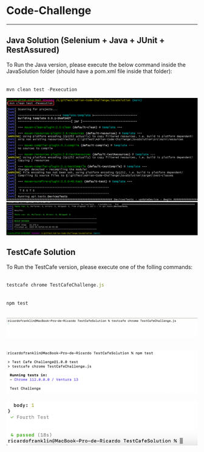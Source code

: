 # Code-Challenge

---

## Java Solution (Selenium + Java + JUnit + RestAssured)

To Run the Java version, please execute the below command inside the JavaSolution folder (should have a pom.xml file inside that folder):

``` js

mvn clean test -Pexecution

```

![Java Begin](rJNji9iddL.png)
![Java End](mintty_ZmRATxWuTt.png)


## TestCafe Solution

To Run the TestCafe version, please execute one of the folling commands:

``` js

testcafe chrome TestCafeChallenge.js

```

``` js

npm test

```

![TestCafe Begin](firstCommand.png)
---
![TestCafe Begin 2](secondCommand.png)
---
![TestCafe End](End.png)


